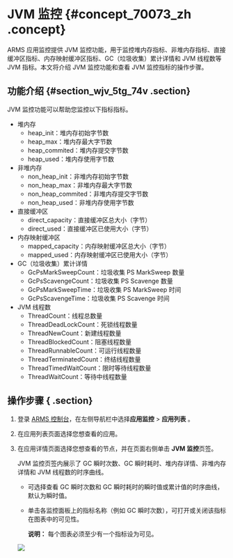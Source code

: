 # JVM 监控 {#concept_70073_zh .concept}

ARMS 应用监控提供 JVM 监控功能，用于监控堆内存指标、非堆内存指标、直接缓冲区指标、内存映射缓冲区指标、GC（垃圾收集）累计详情和 JVM 线程数等 JVM 指标。本文将介绍 JVM 监控功能和查看 JVM 监控指标的操作步骤。

## 功能介绍 {#section_wjv_5tg_74v .section}

JVM 监控功能可以帮助您监控以下指标指标。

-   堆内存
    -   heap\_init：堆内存初始字节数
    -   heap\_max：堆内存最大字节数
    -   heap\_commited：堆内存提交字节数
    -   heap\_used：堆内存使用字节数
-   非堆内存
    -   non\_heap\_init：非堆内存初始字节数
    -   non\_heap\_max：非堆内存最大字节数
    -   non\_heap\_commited：非堆内存提交字节数
    -   non\_heap\_used：非堆内存使用字节数
-   直接缓冲区
    -   direct\_capacity：直接缓冲区总大小（字节）
    -   direct\_used：直接缓冲区已使用大小（字节）
-   内存映射缓冲区
    -   mapped\_capacity：内存映射缓冲区总大小（字节）
    -   mapped\_used：内存映射缓冲区已使用大小（字节）
-   GC（垃圾收集）累计详情
    -   GcPsMarkSweepCount：垃圾收集 PS MarkSweep 数量
    -   GcPsScavengeCount：垃圾收集 PS Scavenge 数量
    -   GcPsMarkSweepTime：垃圾收集 PS MarkSweep 时间
    -   GcPsScavengeTime：垃圾收集 PS Scavenge 时间
-   JVM 线程数
    -   ThreadCount：线程总数量
    -   ThreadDeadLockCount：死锁线程数量
    -   ThreadNewCount：新建线程数量
    -   ThreadBlockedCount：阻塞线程数量
    -   ThreadRunnableCount：可运行线程数量
    -   ThreadTerminatedCount：终结线程数量
    -   ThreadTimedWaitCount：限时等待线程数量
    -   ThreadWaitCount：等待中线程数量

## 操作步骤 { .section}

1.  登录 [ARMS 控制台](https://arms-ap-southeast-1.console.aliyun.com/#/home)，在左侧导航栏中选择**应用监控** \> **应用列表** 。
2.  在应用列表页面选择您想查看的应用。

3.  在应用详情页面选择您想查看的节点，并在页面右侧单击 **JVM 监控**页签。

    JVM 监控页签内展示了 GC 瞬时次数、GC 瞬时耗时、堆内存详情、非堆内存详情和 JVM 线程数的时序曲线。

    -   可选择查看 GC 瞬时次数和 GC 瞬时耗时的瞬时值或累计值的时序曲线，默认为瞬时值。
    -   单击各监控面板上的指标名称（例如 GC 瞬时次数），可打开或关闭该指标在图表中的可见性。

        **说明：** 每个图表必须至少有一个指标设为可见。

    ![](http://static-aliyun-doc.oss-cn-hangzhou.aliyuncs.com/assets/img/152242/155745654343130_zh-CN.png)



